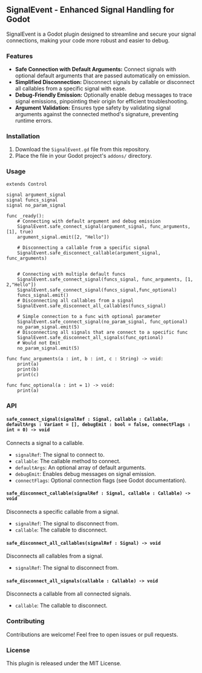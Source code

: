 ## SignalEvent - Enhanced Signal Handling for Godot

SignalEvent is a Godot plugin designed to streamline and secure your signal connections, making your code more robust and easier to debug.

### Features

- **Safe Connection with Default Arguments:** Connect signals with optional default arguments that are passed automatically on emission.
- **Simplified Disconnection:** Disconnect signals by callable or disconnect all callables from a specific signal with ease.
- **Debug-Friendly Emission:** Optionally enable debug messages to trace signal emissions, pinpointing their origin for efficient troubleshooting.
- **Argument Validation:** Ensures type safety by validating signal arguments against the connected method's signature, preventing runtime errors.

### Installation

1. Download the `SignalEvent.gd` file from this repository.
2. Place the file in your Godot project's `addons/` directory.

### Usage

```gdscript
extends Control

signal argument_signal
signal funcs_signal
signal no_param_signal

func _ready():
	# Connecting with default argument and debug emission
	SignalEvent.safe_connect_signal(argument_signal, func_arguments, [1], true) 
	argument_signal.emit([2, "Hello"])

	# Disconnecting a callable from a specific signal
	SignalEvent.safe_disconnect_callable(argument_signal, func_arguments)


	# Connecting with multiple default funcs
	SignalEvent.safe_connect_signal(funcs_signal, func_arguments, [1, 2,"Hello"])
	SignalEvent.safe_connect_signal(funcs_signal,func_optional)
	funcs_signal.emit()
	# Disconnecting all callables from a signal
	SignalEvent.safe_disconnect_all_callables(funcs_signal)
	
	# Simple connection to a func with optional parameter
	SignalEvent.safe_connect_signal(no_param_signal, func_optional)
	no_param_signal.emit(5)
	# Disconnecting all signals that are connect to a specific func
	SignalEvent.safe_disconnect_all_signals(func_optional)
	# Would not Emit
	no_param_signal.emit(5)

func func_arguments(a : int, b : int, c : String) -> void:
	print(a)
	print(b)
	print(c)

func func_optional(a : int = 1) -> void:
	print(a)
```

### API

#### `safe_connect_signal(signalRef : Signal, callable : Callable, defaultArgs : Variant = [], debugEmit : bool = false, connectFlags : int = 0) -> void`

Connects a signal to a callable.

- `signalRef`: The signal to connect to.
- `callable`: The callable method to connect.
- `defaultArgs`: An optional array of default arguments.
- `debugEmit`: Enables debug messages on signal emission.
- `connectFlags`: Optional connection flags (see Godot documentation).

#### `safe_disconnect_callable(signalRef : Signal, callable : Callable) -> void`

Disconnects a specific callable from a signal.

- `signalRef`: The signal to disconnect from.
- `callable`: The callable to disconnect.

#### `safe_disconnect_all_callables(signalRef : Signal) -> void`

Disconnects all callables from a signal.

- `signalRef`: The signal to disconnect from.

#### `safe_disconnect_all_signals(callable : Callable) -> void`

Disconnects a callable from all connected signals.

- `callable`: The callable to disconnect.


### Contributing

Contributions are welcome! Feel free to open issues or pull requests.

### License

This plugin is released under the MIT License.
